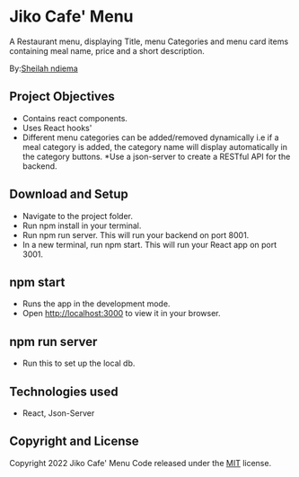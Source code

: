 # Jiko Cafe' Menu

A Restaurant menu, displaying Title, menu Categories and menu card items containing meal name, price and a short description.

By:[Sheilah ndiema](https://github.com/sheilah-ndiema)

## Project Objectives

- Contains react components.
- Uses React hooks'
- Different menu categories can be added/removed dynamically i.e if a meal category is added, the category name will display automatically in the category buttons.
  \*Use a json-server to create a RESTful API for the backend.

## Download and Setup

- Navigate to the project folder.
- Run npm install in your terminal.
- Run npm run server. This will run your backend on port 8001.
- In a new terminal, run npm start. This will run your React app on port 3001.

## npm start

- Runs the app in the development mode.
- Open [http://localhost:3000](http://localhost:3000/) to view it in your browser.

## npm run server

- Run this to set up the local db.

## Technologies used

- React, Json-Server

## Copyright and License

Copyright 2022 Jiko Cafe' Menu Code released under the [MIT](https://github.com/sheilah-ndiema/Phase-2-Final-Project/blob/master/License) license.
